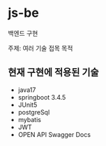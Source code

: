 # js-be
백엔드 구현

주제: 여러 기술 접목 목적

## 현재 구현에 적용된 기술
- java17
- springboot 3.4.5
- JUnit5
- postgreSql
- mybatis
- JWT
- OPEN API Swagger Docs
